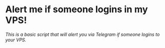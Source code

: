 # Alert me if someone logins in my VPS!
*This is a basic script that will alert you via Telegram if someone logins to your VPS.*


